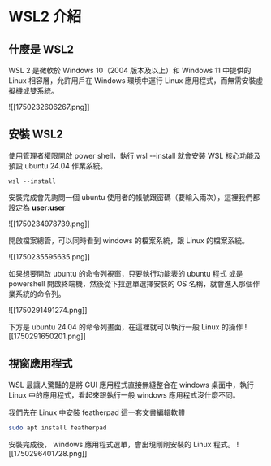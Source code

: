 #  WSL2 介紹

## 什麼是 WSL2
WSL 2 是微軟於 Windows 10（2004 版本及以上）和 Windows 11 中提供的 Linux 相容層，允許用戶在 Windows 環境中運行 Linux 應用程式，而無需安裝虛擬機或雙系統。

![[1750232606267.png]]

## 安裝 WSL2
使用管理者權限開啟 power shell，執行 wsl --install 就會安裝 WSL 核心功能及預設 ubuntu 24.04 作業系統。

```power shell
wsl --install
```

安裝完成會先詢問一個 ubuntu 使用者的帳號跟密碼（要輸入兩次），這裡我們都設定為 **user:user**

![[1750234978739.png]]

開啟檔案總管，可以同時看到 windows 的檔案系統，跟 Linux 的檔案系統。

![[1750235595635.png]]

如果想要開啟 ubuntu 的命令列視窗，只要執行功能表的 ubuntu 程式 或是 powershell 開啟終端機，然後從下拉選單選擇安裝的 OS 名稱，就會進入那個作業系統的命令列。

![[1750291491274.png]]

下方是 ubuntu 24.04 的命令列畫面，在這裡就可以執行一般 Linux 的操作
![[1750291650201.png]]


## 視窗應用程式

WSL 最讓人驚豔的是將 GUI 應用程式直接無縫整合在 windows 桌面中，執行 Linux 中的應用程式，看起來跟執行一般 windows 應用程式沒什麼不同。

我們先在 Linux 中安裝 featherpad 這一套文書編輯軟體
```bash
sudo apt install featherpad
```
安裝完成後， windows 應用程式選單，會出現剛剛安裝的 Linux 程式。
![[1750296401728.png]]
